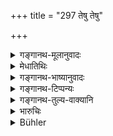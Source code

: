 +++
title = "297 तेषु तेषु"

+++

<details><summary>गङ्गानथ-मूलानुवादः</summary>

Each ‘limb’ is particularly qualified for the fulfilment of a distinct purpose; and hence each is declared to be the most important in reference to that purpose which is fulfilled by its means.—(297)
</details>

<details><summary>मेधातिथिः</summary>

नास्ति तद् वस्तु यद् राज्ञो नोपयुज्यते । भवति हि तत् कार्यं यन्निकृष्टेन साध्यते, न महता । तस्मात् सर्वाः प्रकृतयो यत्नतः पालनीयाः, असद्दण्डादिना न राष्ट्रं कर्शनीयम्, चौराद्युपद्रवेभ्यश् च यत्नतो रक्ष्यम् इति तात्पर्यार्थः । अतः कण्टकशुद्धिशेषो ऽयम् ॥ ९.२९७ ॥
</details>

<details><summary>गङ्गानथ-भाष्यानुवादः</summary>

There is nothing that is not helpful to the King; there may he some purpose that is served by an inferior agent, and not by a superior one. Hence every one of the ‘constituents’ should be carefully attended to; that is, the People should not he harassed by unfair punishments, and they should be always guarded against robbers and other dangers.

Thus it is that the present section is connected with the subject of the ‘Removal of Thorns.’—(297)
</details>

<details><summary>गङ्गानथ-टिप्पन्यः</summary>

This verse is quoted in *Vīramitrodaya* (Rājanīti, p. 320).
</details>

<details><summary>गङ्गानथ-तुल्य-वाक्यानि</summary>

**(verses 9.294-297)  
**

See Comparative notes for [Verse
9.294].
</details>

<details><summary>भारुचिः</summary>

भवति हि तत् कार्यं राज्ञो, यत्र लघीयान् अपि प्रकृति पदार्थो गरीयान् भवति । तस्मात् सर्व एवैते सर्वदा समीक्षितव्याः तत्पुरुषाश् च । एवमर्थश् चायं पुनर् इहोपदेशो राजप्रकृतीनाम्, यस्मात् प्रायेण हि राज्यकण्टका अमात्यादिप्रकृतिसंश्रया एव भवन्ति । राजवल्लभामात्यमहिषीकुमाराद्याश्रितास् ते हि राजोष्मणा निःशङ्का सन्तः सुतरां जनपदं मुष्णन्ति ॥ ९.२९७ ॥
</details>

<details><summary>Bühler</summary>

297	For each part is particularly qualified for (the accomplishment of) certain objects, (and thus) each is declared to be the most important for that particular purpose which is effected by its means.
</details>

